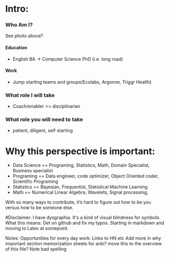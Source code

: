 # Intro:

### Who Am I?
See photo above?
#### Education
  - English BA -> Computer Science PhD (i.e. long road)
#### Work
  - Jump starting teams and groups(Ecolabs, Argonne, Triggr Health)
### What role I will take
  - Coach/enabler >> disciplinarian

### What role you will need to take
  - patient, diligent, self starting

# Why this perspective is important:
- Data Science == Programing, Statistics, Math,  Domain Specialist, Business specialist
- Programing == Data engineer, code optimizer, Object Oriented coder, Scientific Programing
- Statistics == Bayesian, Frequentist, Statistical Machine Learning
- Math == Numerical Linear Algebra, Wavelets, Signal processing, 

With so many ways to contribute, it’s hard to figure out how to be you versus how to be someone else.  



#Disclaimer:  I have dysgraphia. It's a kind of visual blindness for symbols.  What this means: Get on github and fix my typos.  Starting in markdown and moving to Latex at somepoint.





Notes:
Opportunities for every day work:
Links to HN etc
Add more in why important section
memorization sheets for anki?
move this to the overview of this file?
Note bad spelling


